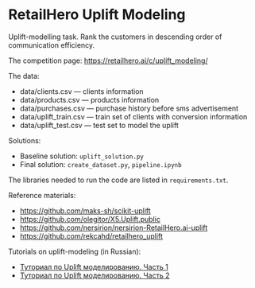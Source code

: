 RetailHero Uplift Modeling
==========================

Uplift-modelling task. Rank the customers in descending order of communication efficiency.

The competition page: https://retailhero.ai/c/uplift_modeling/

The data:
* data/clients.csv — clients information
* data/products.csv — products information
* data/purchases.csv — purchase history before sms advertisement
* data/uplift_train.csv — train set of clients with conversion information
* data/uplift_test.csv — test set to model the uplift

Solutions:
* Baseline solution: `uplift_solution.py`
* Final solution: `create_dataset.py`, `pipeline.ipynb`

The libraries needed to run the code are listed in `requirements.txt`.

Reference materials:
* https://github.com/maks-sh/scikit-uplift
* https://github.com/olegitor/X5.Uplift.public
* https://github.com/nersirion/nersirion-RetailHero.ai-uplift
* https://github.com/rekcahd/retailhero_uplift

Tutorials on uplift-modeling (in Russian):
* [Туториал по Uplift моделированию. Часть 1](https://datafest.us18.list-manage.com/track/click?u=acc56a45f4f4d03aa67f9cd69&id=105e33fc89&e=e9d30d7bbb)
* [Туториал по Uplift моделированию. Часть 2](https://datafest.us18.list-manage.com/track/click?u=acc56a45f4f4d03aa67f9cd69&id=dd31184da8&e=e9d30d7bbb)
